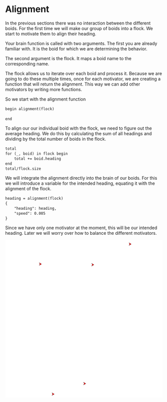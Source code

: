 # Alignment
In the previous sections there was no interaction between the different boids. For the first time we will make our group of boids into a flock. We start to motivate them to align their heading.

Your brain function is called with two arguments. The first you are already familiar with. It is the boid for which we are determining the behavior.

The second argument is the flock. It maps a boid name to the corresponding name.

The flock allows us to iterate over each boid and process it. Because we are going to do these multiple times, once for each motivator, we are creating a function that will return the alignment. This way we can add other motivators by writing more functions.

So we start with the alignment function

```
begin alignment(flock)

end
```

To align our our individual boid with the flock, we need to figure out the average heading. We do this by calculating the sum of all headings and dividing by the total number of boids in the flock.

```
total
for (_, boid) in flock begin
    total += boid.heading
end
total/flock.size
```

We will integrate the alignment directly into the brain of our boids. For this we will introduce a variable for the intended heading, equating it with the alignment of the flock.

```
heading = alignment(flock)
{
    "heading": heading,
    "speed": 0.005
}
```

Since we have only one motivator at the moment, this will be our intended heading. Later we will worry over how to balance the different motivators.

![Flock aligned in unison](../image/alignment.png)

